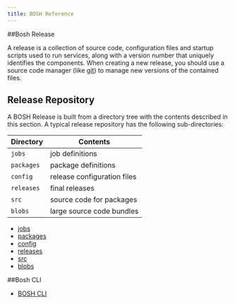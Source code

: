 ```yaml
---
title: BOSH Reference 
---
```


##Bosh Release 

A release is a collection of source code, configuration files and startup scripts used to run services, along with a version number that uniquely identifies the components. When creating a new release, you should use a source code manager (like [git](http://git-scm.com/)) to manage new versions of the contained files.

## Release Repository ##

A BOSH Release is built from a directory tree with the contents described in this section. A typical release repository has the following sub-directories:

| Directory 	| Contents 	|
| ------------	| ----------	|
| `jobs` 	| job definitions 	|
| `packages` 	| package definitions 	|
| `config` 	| release configuration files 	|
| `releases` 	| final releases 	|
| `src` 	| source code for packages 	|
| `blobs` 	| large source code bundles 	|

* [jobs](jobs.html)
* [packages](packages.html)
* [config](config.html)
* [releases](releases.html)
* [src](src.html)
* [blobs](blobs.html)

##Bosh CLI

* [BOSH CLI](bosh-cli.html) 


